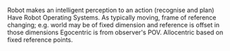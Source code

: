 <!-- SPDX-License-Identifier: zlib-acknowledgement -->
Robot makes an intelligent perception to an action (recognise and plan)
Have Robot Operating Systems.
As typically moving, frame of reference changing; e.g. world may be of fixed dimension and reference is offset in those dimensions
Egocentric is from observer's POV. Allocentric based on fixed reference points. 

